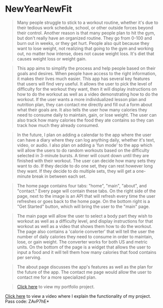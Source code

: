 # NewYearNewFit

> Many people struggle to stick to a workout routine, whether it's due to their tedious work schedule, school, or other outside forces beyond their control. Another reason is that many people plan to hit the gym, but don't really have an organized routine. They go from 0-100 and burn out in weeks, or they get hurt. People also quit because they want to lose weight, not realizing that going to the gym and working out, no matter how intense, does not cause weight loss. It's diet that causes weight loss or weight gain.

> This app aims to simplify the process and help people based on their goals and desires. When people have access to the right information, it makes their lives much easier. This app has several key features that users will find very useful. It allows the user to pick the level of difficulty for the workout they want, then it will display instructions on how to do the workout as well as a video demonstrating how to do the workout. If the user wants a more individualized lesson plan and nutrition plan, they can contact me directly and fill out a form about what their goals are. It also tells the user how many calories they need to consume daily to maintain, gain, or lose weight. The user can also track how many calories the food they ate contains so they can track how much they already consumed.

> In the future, I plan on adding a calendar to the app where the user can have a diary where they can log anything daily, whether it's text, video, or audio. I also plan on adding a 'fun mode' to the app which will allow the users to do random workouts based on the difficulty selected in 3-minute bursts. A timer will count down until they are finished with their workout. The user can decide how many sets they want to do. If they decide to do one set, they can rest however long they want. If they decide to do multiple sets, they will get a one-minute break in between each set.

> The home page contains four tabs: "home", "main", "about", and "contact." Every page will contain these tabs. On the right side of the page, next to the image is an API that will refresh every time the user refreshes or goes back to the home page. On the bottom right is a "Get Started" button, which will bring the user to the "main" page.

> The main page will allow the user to select a body part they wish to workout as well as a difficulty level, and display instructions for that workout as well as a video that shows them how to do the workout. The page also contains a 'calorie converter' that will tell the user the number of daily calories they need to consume in order to maintain, lose, or gain weight. The converter works for both US and metric units. On the bottom of the page is a widget that allows the user to input a food and it will tell them how many calories that food contains per serving.

> The about page discusses the app's features as well as the plan for the future of the app. The contact me page would allow the user to contact me for a more specialized plan.


> [Click here](https://elegant-pithivier-8639db.netlify.app/) to view my portfolio project.

[Click here](https://us06web.zoom.us/rec/share/IbUvHR2wWVJ7e8UlW7TAQiNd5Z9jFYjhhGVpG4Iv6__AJt-qkF0avU9v-NWIwKXK.npUymQRk8fMNG6D6) to view a video where I explain the functionality of my project. Pass code: ZAvP7hE*

